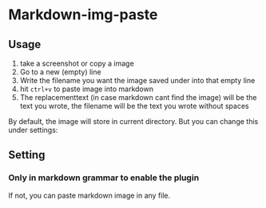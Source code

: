 # Markdown-img-paste

## Usage
1. take a screenshot or copy a image
2. Go to a new (empty) line
2. Write the filename you want the image saved under into that empty line
3. hit `ctrl+v` to paste image into markdown
1. The replacementtext (in case markdown cant find the image) will be the text you wrote, the filename will be the text you wrote without spaces

By default, the image will store in current directory. But you can change this under settings:

## Setting

### Only in markdown grammar to enable the plugin

If not, you can paste markdown image in any file.
